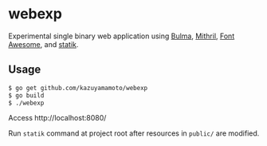 # webexp
Experimental single binary web application using [Bulma](https://bulma.io/), [Mithril](https://mithril.js.org/), [Font Awesome](https://fontawesome.com/), and [statik](https://github.com/rakyll/statik).


## Usage

```bash
$ go get github.com/kazuyamamoto/webexp
$ go build
$ ./webexp
```

Access http://localhost:8080/

Run `statik` command at project root after resources in `public/` are modified.
